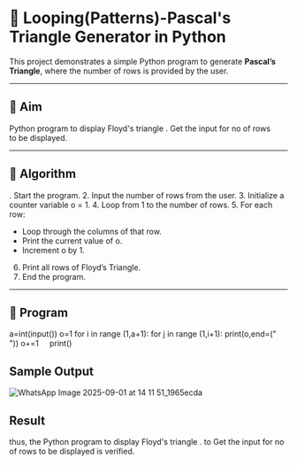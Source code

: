 # 🔺 Looping(Patterns)-Pascal's Triangle Generator in Python

This project demonstrates a simple Python program to generate **Pascal’s Triangle**, where the number of rows is provided by the user.

---

## 🎯 Aim
Python program to display Floyd's triangle . Get the input for no of rows to be displayed.

---

## 🧠 Algorithm

. Start the program.
2. Input the number of rows from the user.
3. Initialize a counter variable o = 1.
4. Loop from 1 to the number of rows.
5. For each row:
   - Loop through the columns of that row.
   - Print the current value of o.
   - Increment o by 1.
6. Print all rows of Floyd’s Triangle.
7. End the program.

---

## 🧪 Program
a=int(input())
o=1
for i in range (1,a+1):
    for j in range (1,i+1):
        print(o,end=(" "))
        o+=1
    print()

## Sample Output
![WhatsApp Image 2025-09-01 at 14 11 51_1965ecda](https://github.com/user-attachments/assets/7f4b61c8-ee35-406f-a056-abc635325b79)

## Result
thus, the Python program to display Floyd's triangle . to Get the input for no of rows to be displayed is verified.

